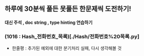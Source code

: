 
## 하루에 30분씩 풀든 못풀든 한문제씩 도전하기!
#### 대신 주석 , doc string , type hinting 연습하기


### (1016 : Hash_전화번호_목록)[./Hash/전화번호%20목록.py]

- 한줄평 : 추가된 예외에 대한 분기처리 실패, 다시 생각해볼 것
